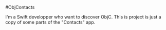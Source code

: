 #ObjContacts

I'm a Swift developper who want to discover ObjC. This is project is just a copy of some parts of the "Contacts" app.
